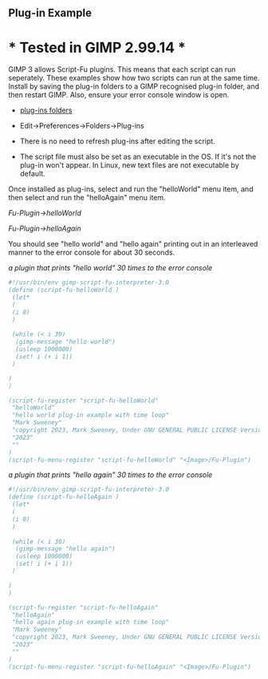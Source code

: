 ## Plug-in Example

# * Tested in GIMP 2.99.14 *

GIMP 3 allows Script-Fu plugins. This means that each script can run seperately. These examples show how two scripts can run at the
same time. Install by saving the plug-in folders to a GIMP recognised plug-in 
folder, and then restart GIMP. Also, ensure your error console window is open.
  
* [plug-ins folders](https://github.com/script-fu/script-fu.github.io/blob/main/plug-ins)  
  
* Edit->Preferences->Folders->Plug-ins  
  
* There is no need to refresh plug-ins after editing the script.  
  
* The script file must also be set as an executable in the OS. If it's not the  
  plug-in won't appear. In Linux, new text files are not executable by default.  
  

Once installed as plug-ins, select and run the "helloWorld" menu item, and then
select and run the "helloAgain" menu item.

*Fu-Plugin->helloWorld*  

*Fu-Plugin->helloAgain*
  
You should see "hello world" and "hello again" printing out in an interleaved
manner to the error console for about 30 seconds.


*a plugin that prints "hello world" 30 times to the error console* 

```scheme
#!/usr/bin/env gimp-script-fu-interpreter-3.0
(define (script-fu-helloWorld ) 
 (let*
 (
 (i 0)
 )
 
 (while (< i 30)
  (gimp-message "hello world")
  (usleep 1000000)
  (set! i (+ i 1))
 )

)
)

(script-fu-register "script-fu-helloWorld"
 "helloWorld" 
 "hello world plug-in example with time loop" 
 "Mark Sweeney"
 "copyright 2023, Mark Sweeney, Under GNU GENERAL PUBLIC LICENSE Version 3"
 "2023"
 ""
)
(script-fu-menu-register "script-fu-helloWorld" "<Image>/Fu-Plugin")
```
  

*a plugin that prints "hello again" 30 times to the error console*

```scheme
#!/usr/bin/env gimp-script-fu-interpreter-3.0
(define (script-fu-helloAgain ) 
 (let*
 (
 (i 0)
 )
 
 (while (< i 30)
  (gimp-message "hello again")
  (usleep 1000000)
  (set! i (+ i 1))
 )

)
)

(script-fu-register "script-fu-helloAgain"
 "helloAgain" 
 "hello again plug-in example with time loop" 
 "Mark Sweeney"
 "copyright 2023, Mark Sweeney, Under GNU GENERAL PUBLIC LICENSE Version 3"
 "2023"
 ""
)
(script-fu-menu-register "script-fu-helloAgain" "<Image>/Fu-Plugin")
```